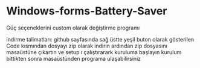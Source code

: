 # Windows-forms-Battery-Saver
Güç seçeneklerini custom olarak değiştirme programı

indirme talimatları:
github sayfasında sağ üstte yeşil buton olarak gösterilen Code kısmından dosyayı zip olarak indirin
ardından zip dosyasını masaüstüne çıkartın ve setup ı çalıştırarark kuruluma başlayın
kurulum bittikten sonra masaüstünden programa ulaşabilirsiniz 
